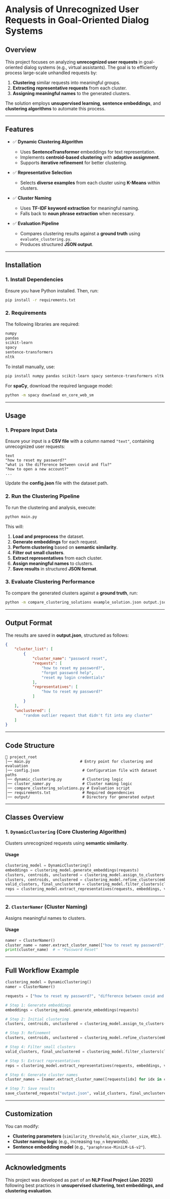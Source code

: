 # Analysis of Unrecognized User Requests in Goal-Oriented Dialog Systems

## Overview
This project focuses on analyzing **unrecognized user requests** in goal-oriented dialog systems (e.g., virtual assistants). The goal is to efficiently process large-scale unhandled requests by:
1. **Clustering** similar requests into meaningful groups.
2. **Extracting representative requests** from each cluster.
3. **Assigning meaningful names** to the generated clusters.

The solution employs **unsupervised learning**, **sentence embeddings**, and **clustering algorithms** to automate this process.

---

## Features
- ✅ **Dynamic Clustering Algorithm**  
  - Uses **SentenceTransformer** embeddings for text representation.  
  - Implements **centroid-based clustering** with **adaptive assignment**.  
  - Supports **iterative refinement** for better clustering.  

- ✅ **Representative Selection**  
  - Selects **diverse examples** from each cluster using **K-Means** within clusters.  

- ✅ **Cluster Naming**  
  - Uses **TF-IDF keyword extraction** for meaningful naming.  
  - Falls back to **noun phrase extraction** when necessary.  

- ✅ **Evaluation Pipeline**  
  - Compares clustering results against a **ground truth** using `evaluate_clustering.py`.  
  - Produces structured **JSON output**.  

---

## Installation

### 1. Install Dependencies
Ensure you have Python installed. Then, run:
```bash
pip install -r requirements.txt
```

### 2. Requirements
The following libraries are required:
```txt
numpy
pandas
scikit-learn
spacy
sentence-transformers
nltk
```
To install manually, use:
```bash
pip install numpy pandas scikit-learn spacy sentence-transformers nltk
```
For **spaCy**, download the required language model:
```bash
python -m spacy download en_core_web_sm
```

---

## Usage

### 1. Prepare Input Data
Ensure your input is a **CSV file** with a column named `"text"`, containing unrecognized user requests:
```csv
text
"how to reset my password?"
"what is the difference between covid and flu?"
"how to open a new account?"
...
```
Update the **config.json** file with the dataset path.

### 2. Run the Clustering Pipeline
To run the clustering and analysis, execute:
```bash
python main.py
```
This will:
1. **Load and preprocess** the dataset.
2. **Generate embeddings** for each request.
3. **Perform clustering** based on **semantic similarity**.
4. **Filter out small clusters**.
5. **Extract representatives** from each cluster.
6. **Assign meaningful names** to clusters.
7. **Save results** in structured **JSON format**.

### 3. Evaluate Clustering Performance
To compare the generated clusters against a **ground truth**, run:
```bash
python -m compare_clustering_solutions example_solution.json output.json
```

---

## Output Format
The results are saved in **output.json**, structured as follows:
```json
{
    "cluster_list": [
        {
            "cluster_name": "password reset",
            "requests": [
                "how to reset my password?",
                "forgot password help",
                "reset my login credentials"
            ],
            "representatives": [
                "how to reset my password?"
            ]
        }
    ],
    "unclustered": [
        "random outlier request that didn't fit into any cluster"
    ]
}
```

---

## Code Structure
```
📂 project_root
│── main.py                      # Entry point for clustering and evaluation
│── config.json                   # Configuration file with dataset paths
│── dynamic_clustering.py         # Clustering logic
│── cluster_namer.py              # Cluster naming logic
│── compare_clustering_solutions.py # Evaluation script
│── requirements.txt              # Required dependencies
│── output/                       # Directory for generated output
```

---

## Classes Overview

### 1. `DynamicClustering` (Core Clustering Algorithm)
Clusters unrecognized requests using **semantic similarity**.

#### Usage
```python
clustering_model = DynamicClustering()
embeddings = clustering_model.generate_embeddings(requests)
clusters, centroids, unclustered = clustering_model.assign_to_clusters(embeddings)
clusters, centroids, unclustered = clustering_model.refine_clusters(embeddings, clusters, centroids)
valid_clusters, final_unclustered = clustering_model.filter_clusters(clusters, unclustered)
reps = clustering_model.extract_representatives(requests, embeddings, valid_clusters)
```

---

### 2. `ClusterNamer` (Cluster Naming)
Assigns meaningful names to clusters.

#### Usage
```python
namer = ClusterNamer()
cluster_name = namer.extract_cluster_name(["how to reset my password?", "reset password help"])
print(cluster_name)  # → "Password Reset"
```

---

## Full Workflow Example
```python
clustering_model = DynamicClustering()
namer = ClusterNamer()

requests = ["how to reset my password?", "difference between covid and flu?", ...]

# Step 1: Generate embeddings
embeddings = clustering_model.generate_embeddings(requests)

# Step 2: Initial clustering
clusters, centroids, unclustered = clustering_model.assign_to_clusters(embeddings)

# Step 3: Refinement
clusters, centroids, unclustered = clustering_model.refine_clusters(embeddings, clusters, centroids)

# Step 4: Filter small clusters
valid_clusters, final_unclustered = clustering_model.filter_clusters(clusters, unclustered)

# Step 5: Extract representatives
reps = clustering_model.extract_representatives(requests, embeddings, valid_clusters)

# Step 6: Generate cluster names
cluster_names = [namer.extract_cluster_name([requests[idx] for idx in cluster]) for cluster in valid_clusters]

# Step 7: Save results
save_clustered_requests("output.json", valid_clusters, final_unclustered, reps, cluster_names, requests)
```

---

## Customization
You can modify:
- **Clustering parameters** (`similarity_threshold`, `min_cluster_size`, etc.).
- **Cluster naming logic** (e.g., increasing `top_n` keywords).
- **Sentence embedding model** (e.g., `"paraphrase-MiniLM-L6-v2"`).

---

## Acknowledgments
This project was developed as part of an **NLP Final Project (Jan 2025)** following best practices in **unsupervised clustering, text embeddings, and clustering evaluation**.
